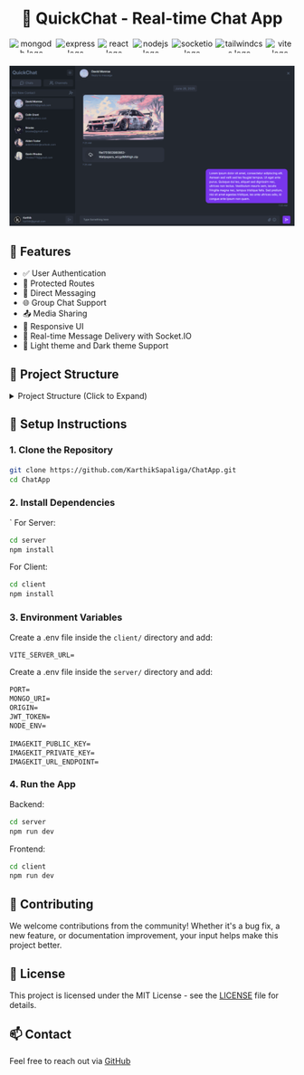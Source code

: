 <h1 align="center">💬 QuickChat - Real-time Chat App</h1>

<div align="center" style="display:flex; gap:4px">
  <img src="https://img.shields.io/badge/MongoDB-47A248?logo=mongodb&logoColor=white&style=for-the-badge" height="25" alt="mongodb logo"  />

  <img src="https://img.shields.io/badge/Express-000000?logo=express&logoColor=white&style=for-the-badge" height="25" alt="express logo"  />

  <img src="https://img.shields.io/badge/React-61DAFB?logo=react&logoColor=black&style=for-the-badge" height="25" alt="react logo"  />

  <img src="https://img.shields.io/badge/Node.js-339933?logo=nodedotjs&logoColor=white&style=for-the-badge" height="25" alt="nodejs logo"  />

  <img src="https://img.shields.io/badge/Socket.io-010101?logo=socketdotio&logoColor=white&style=for-the-badge" height="25" alt="socketio logo"  />

  <img src="https://img.shields.io/badge/Tailwind CSS-06B6D4?logo=tailwindcss&logoColor=black&style=for-the-badge" height="25" alt="tailwindcss logo"  />
  
  <img src="https://img.shields.io/badge/Vite-646CFF?logo=vite&logoColor=white&style=for-the-badge" height="25" alt="vite logo"  />
</div>

###

<img src="./assets/dark.png"/>

## 🚀 Features

-   ✅ User Authentication
-   🔐 Protected Routes
-   👥 Direct Messaging
-   🌐 Group Chat Support
-   📤 Media Sharing
-   📱 Responsive UI
-   🔔 Real-time Message Delivery with Socket.IO
-   🎨 Light theme and Dark theme Support

## 📁 Project Structure

<details>
<summary>Project Structure (Click to Expand)</summary>

```bash
📦 ChatApp
 ├── client
 │   ├── .env
 │   ├── index.html
 │   ├── jsconfig.json
 │   ├── package.json
 │   ├── package-lock.json
 │   ├── eslint.config.js
 │   ├── postcss.config.js
 │   ├── tailwind.config.js
 │   ├── vite.config.js
 │   ├── public
 │   │   └── favicon.png
 │   └── src
 │       ├── main.jsx
 │       ├── App.jsx
 │       ├── index.css
 │       ├── assets
 │       │   └── login.png
 │       ├── components
 │       │   ├── Avatar.jsx
 │       │   ├── Modal.jsx
 │       │   └── ThemeToggle.jsx
 │       ├── contexts
 │       │   ├── SocketContext.jsx
 │       │   └── ThemeContext.jsx
 │       ├── lib
 │       │   ├── axios.js
 │       │   ├── routes.js
 │       │   └── toast.js
 │       ├── pages
 │       │   ├── auth
 │       │   │   ├── Login.jsx
 │       │   │   └── Signup.jsx
 │       │   ├── chat
 │       │   │   ├── components
 │       │   │   │   ├── ChatContainer.jsx
 │       │   │   │   ├── ChatHeader.jsx
 │       │   │   │   ├── ChatInput.jsx
 │       │   │   │   ├── ChatMessages.jsx
 │       │   │   │   ├── ContactList.jsx
 │       │   │   │   ├── ContactsContainer.jsx
 │       │   │   │   ├── ContactSelector.jsx
 │       │   │   │   ├── EmptyChat.jsx
 │       │   │   │   ├── NewChannel.jsx
 │       │   │   │   └── NewDM.jsx
 │       │   │   └── Index.jsx
 │       │   └── profile
 │       │       └── Profile.jsx
 │       └── store
 │           ├── slices
 │           │   ├── authSlice.js
 │           │   └── chatSlice.js
 │           └── store.js
 └── server
     ├── .env
     ├── index.js
     ├── socket.js
     ├── package.json
     ├── package-lock.json
     ├── controllers
     │   ├── AuthController.js
     │   ├── ChannelController.js
     │   ├── ContactController.js
     │   └── MessageController.js
     ├── middleware
     │   └── AuthMiddleware.js
     ├── models
     │   ├── ChannelModel.js
     │   ├── MessageModel.js
     │   └── UserModel.js
     ├── routes
     │   ├── AuthRouter.js
     │   ├── ChannelRouter.js
     │   ├── ContactRouter.js
     │   └── MessageRoute.js
     ├── uploads
     └── utils
         ├── connectToDB.js
         └── createError.js
```

</details>

## 🔧 Setup Instructions

### 1. Clone the Repository

```bash
git clone https://github.com/KarthikSapaliga/ChatApp.git
cd ChatApp
```

### 2. Install Dependencies
`
For Server:

```bash
cd server
npm install
```

For Client:

```bash
cd client
npm install
```

### 3. Environment Variables

Create a .env file inside the `client/` directory and add:

```env
VITE_SERVER_URL=
```

Create a .env file inside the `server/` directory and add:

```env
PORT=
MONGO_URI=
ORIGIN=
JWT_TOKEN=
NODE_ENV=

IMAGEKIT_PUBLIC_KEY=
IMAGEKIT_PRIVATE_KEY=
IMAGEKIT_URL_ENDPOINT=
```

### 4. Run the App

Backend:

```bash
cd server
npm run dev
```

Frontend:

```bash
cd client
npm run dev
```

## 🤝 Contributing

We welcome contributions from the community! Whether it's a bug fix, a new feature, or documentation improvement, your input helps make this project better.

## 📄 License

This project is licensed under the MIT License - see the [LICENSE](LICENSE) file for details.

## 📫 Contact

Feel free to reach out via [GitHub](https://github.com/KarthikSapaliga)
